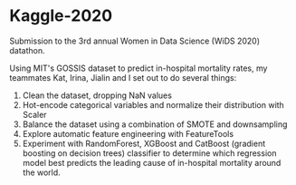 # Kaggle-2020

Submission to the 3rd annual Women in Data Science (WiDS 2020) datathon. 

Using MIT's GOSSIS dataset to predict in-hospital mortality rates, my teammates Kat, Irina, Jialin and I set out to do several things:
1. Clean the dataset, dropping NaN values
2. Hot-encode categorical variables and normalize their distribution with Scaler
3. Balance the dataset using a combination of SMOTE and downsampling 
4. Explore automatic feature engineering with FeatureTools
3. Experiment with RandomForest, XGBoost and CatBoost (gradient boosting on decision trees) classifier to determine which regression model best predicts the leading cause of in-hospital mortality around the world.
